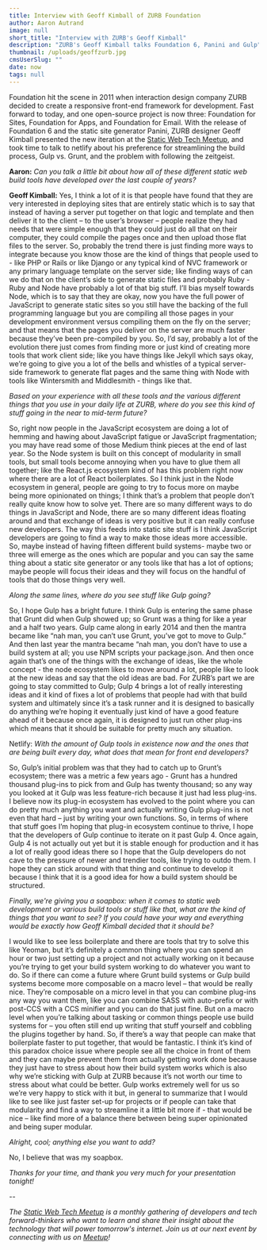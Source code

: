 ```yaml
---
title: Interview with Geoff Kimball of ZURB Foundation
author: Aaron Autrand
image: null
short_title: "Interview with ZURB's Geoff Kimball"
description: "ZURB's Geoff Kimball talks Foundation 6, Panini and Gulp"
thumbnail: /uploads/geoffzurb.jpg
cmsUserSlug: ""
date: now
tags: null
---
```


Foundation hit the scene in 2011 when interaction design company ZURB decided to create a responsive front-end framework for development. Fast forward to today, and one open-source project is now three: Foundation for Sites, Foundation for Apps, and Foundation for Email. With the release of Foundation 6 and the static site generator Panini, ZURB designer Geoff Kimball presented the new iteration at the [Static Web Tech Meetup](http://www.meetup.com/sf-static-web-tech/), and took time to talk to netlify about his preference for streamlining the build process, Gulp vs. Grunt, and the problem with following the zeitgeist.

**Aaron:** _Can you talk a little bit about how all of these different static web build tools have developed over the last couple of years?_

**Geoff Kimball:** Yes, I think a lot of it is that people have found that they are very interested in deploying sites that are entirely static which is to say that instead of having a server put together on that logic and template and then deliver it to the client – to the user’s browser – people realize they had needs that were simple enough that they could just do all that on their computer, they could compile the pages once and then upload those flat files to the server. So, probably the trend there is just finding more ways to integrate because you know those are the kind of things that people used to - like PHP or Rails or like Django or any typical kind of NVC framework or any primary language template on the server side; like finding ways of can we do that on the client’s side to generate static files and probably Ruby - Ruby and Node have probably a lot of that big stuff. I’ll bias myself towards Node, which is to say that they are okay, now you have the full power of JavaScript to generate static sites so you still have the backing of the full programming language but you are compiling all those pages in your development environment versus compiling them on the fly on the server; and that means that the pages you deliver on the server are much faster because they’ve been pre-compiled by you. So, I’d say, probably a lot of the evolution there just comes from finding more or just kind of creating more tools that work client side; like you have things like Jekyll which says okay, we’re going to give you a lot of the bells and whistles of a typical server-side framework to generate flat pages and the same thing with Node with tools like Wintersmith and Middlesmith - things like that.

_Based on your experience with all these tools and the various different things that you use in your daily life at ZURB, where do you see this kind of stuff going in the near to mid-term future?_

So, right now people in the JavaScript ecosystem are doing a lot of hemming and hawing about JavaScript fatigue or JavaScript fragmentation; you may have read some of those Medium think pieces at the end of last year. So the Node system is built on this concept of modularity in small tools, but small tools become annoying when you have to glue them all together; like the React.js ecosystem kind of has this problem right now where there are a lot of React boilerplates. So I think just in the Node ecosystem in general, people are going to try to focus more on maybe being more opinionated on things; I think that’s a problem that people don’t really quite know how to solve yet. There are so many different ways to do things in JavaScript and Node, there are so many different ideas floating around and that exchange of ideas is very positive but it can really confuse new developers. The way this feeds into static site stuff is I think JavaScript developers are going to find a way to make those ideas more accessible. So, maybe instead of having fifteen different build systems- maybe two or three will emerge as the ones which are popular and you can say the same thing about a static site generator or any tools like that has a lot of options; maybe people will focus their ideas and they will focus on the handful of tools that do those things very well.

_Along the same lines, where do you see stuff like Gulp going?_

So, I hope Gulp has a bright future. I think Gulp is entering the same phase that Grunt did when Gulp showed up; so Grunt was a thing for like a year and a half two years. Gulp came along in early 2014 and then the mantra became like “nah man, you can’t use Grunt, you’ve got to move to Gulp.” And then last year the mantra became “nah man, you don’t have to use a build system at all; you use NPM scripts your package.json. And then once again that’s one of the things with the exchange of ideas, like the whole concept - the node ecosystem likes to move around a lot, people like to look at the new ideas and say that the old ideas are bad. For ZURB’s part we are going to stay committed to Gulp; Gulp 4 brings a lot of really interesting ideas and it kind of fixes a lot of problems that people had with that build system and ultimately since it’s a task runner and it is designed to basically do anything we’re hoping it eventually just kind of have a good feature ahead of it because once again, it is designed to just run other plug-ins which means that it should be suitable for pretty much any situation.

Netlify: _With the amount of Gulp tools in existence now and the ones that are being built every day, what does that mean for front end developers?_

So, Gulp’s initial problem was that they had to catch up to Grunt’s ecosystem; there was a metric a few years ago - Grunt has a hundred thousand plug-ins to pick from and Gulp has twenty thousand; so any way you looked at it Gulp was less feature-rich because it just had less plug-ins. I believe now its plug-in ecosystem has evolved to the point where you can do pretty much anything you want and actually writing Gulp plug-ins is not even that hard – just by writing your own functions. So, in terms of where that stuff goes I’m hoping that plug-in ecosystem continue to thrive, I hope that the developers of Gulp continue to iterate on it past Gulp 4. Once again, Gulp 4 is not actually out yet but it is stable enough for production and it has a lot of really good ideas there so I hope that the Gulp developers do not cave to the pressure of newer and trendier tools, like trying to outdo them. I hope they can stick around with that thing and continue to develop it because I think that it is a good idea for how a build system should be structured.


 _Finally, we're giving you a soapbox: when it comes to static web development or various build tools or stuff like that, what are the kind of things that you want to see? If you could have your way and everything would be exactly how Geoff Kimball decided that it should be?_

I would like to see less boilerplate and there are tools that try to solve this like Yeoman, but it’s definitely a common thing where you can spend an hour or two just setting up a project and not actually working on it because you’re trying to get your build system working to do whatever you want to do. So if there can come a future where Grunt build systems or Gulp build systems become more composable on a macro level – that would be really nice. They’re composable on a micro level in that you can combine plug-ins any way you want them, like you can combine SASS with auto-prefix or with post-CCS with a CCS minifier and you can do that just fine. But on a macro level when you’re talking about tasking or common things people use build systems for – you often still end up writing that stuff yourself and cobbling the plugins together by hand. So, if there’s a way that people can make that boilerplate faster to put together, that would be fantastic. I think it’s kind of this paradox choice issue where people see all the choice in front of them and they can maybe prevent them from actually getting work done because they just have to stress about how their build system works which is also why we’re sticking with Gulp at ZURB because it’s not worth our time to stress about what could be better. Gulp works extremely well for us so we’re very happy to stick with it but, in general to summarize that I would like to see like just faster set-up for projects or if people can take that modularity and find a way to streamline it a little bit more if - that would be nice – like find more of a balance there between being super opinionated and being super modular.

_Alright, cool; anything else you want to add?_

No, I believe that was my soapbox.

_Thanks for your time, and thank you very much for your presentation tonight!_

--

_The [Static Web Tech Meetup](http://www.meetup.com/sf-static-web-tech/) is a monthly gathering of developers and tech forward-thinkers who want to learn and share their insight about the technology that will power tomorrow's internet. Join us at our next event by connecting with us on [Meetup](http://www.meetup.com/sf-static-web-tech/)!_
